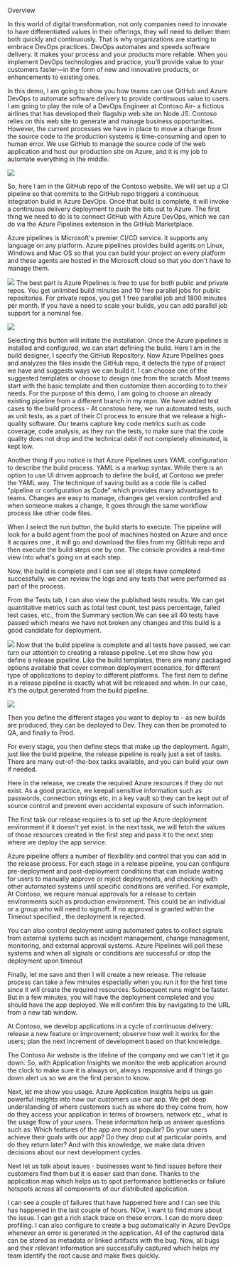 
Overview

In this world of digital transformation, not only companies need to innovate to have differentiated values in their offerings, they will need to deliver them both quickly and continuously. That is why organizations are starting to embrace DevOps practices. DevOps automates and speeds software delivery. It makes your process and your products more reliable. When you implement DevOps technologies and practice, you’ll provide value to your customers faster—in the form of new and innovative products, or enhancements to existing ones.

In this demo, I am going to show you how teams can use GitHub and Azure DevOps to automate software delivery to provide continuous value to users. I am going to play the role of a DevOps Engineer at  Contoso Air- a fictious airlines that has developed their flagship web site on Node JS. Contoso relies on this web site to generate and manage business opportunities. However, the current processes we have in place to move a change from the source code to the production systems is time-consuming and open to human error. We use GitHub to manage the source code of the web application and  host our production site on Azure, and it  is my job to automate everything in the middle.

![](./images/githubrepo.png)

So, here I am  in the GitHub repo of the Contoso website. We will  set up a CI pipeline so that commits to the GitHub repo triggers a continuous integration build in Azure DevOps. Once that build is complete, it will invoke a continuous delivery deployment to push the bits out to Azure. The first thing we need to do is to connect GitHub with Azure DevOps, which we can do via the Azure Pipelines extension in the GitHub Marketplace.

Azure pipelines is Microsoft's premier CI/CD service. it supports any language on any platform.   Azure pipelines provides build agents on Linux, Windows and Mac OS so that you can build your project on every platform and these agents are hosted in the Microsoft cloud so that you don't have to manage them.

![](./images/github-pipelines.png)
The best part is Azure Pipelines is free to use for both public and private repos. You get unlimited build minutes and 10 free parallel jobs for public repositories. For private repos, you get 1 free parallel job and 1800 minutes per month. If you have a need to scale your builds, you can add parallel job support for a nominal fee.

![](./images/azurepipelines-build.png)

Selecting this button will initiate the installation.  Once the Azure pipelines is installed and configured, we can start defining the build. Here I am in the build designer, I specify the GitHub Repository. Now Azure Pipelines goes and analyzes the files inside the GitHub repo, it detects the type of project we have and suggests ways we can build it. I can choose one of the suggested templates or choose to design one from the scratch. Most teams start with the basic template and then customize them according to  to their needs. For the purpose of this demo, I am going to choose an already existing pipeline from a different branch in my repo. We have added test cases to the build process - At constoso here, we run automated tests, such as unit tests, as a part of their CI process to ensure that we release a high-quality software. Our teams  capture key code metrics such as code coverage, code analysis, as they run the tests, to make sure that the code quality does not drop and the technical debt if not completely eliminated, is kept low.

Another thing if you notice is that Azure Pipelines uses YAML configuration to describe the build process. YAML is a markup syntax. While there is an option to use UI driven approach to define the build, at Contoso we prefer the YAML way. The technique of saving build as a code file is called "pipeline or configuration as Code" which provides many advantages to teams. Changes are easy to manage, changes get version controlled and when someone makes a change, it goes through the same workflow process like other code files.

When I select the run button, the build starts to execute. The pipeline will look for a build agent from the pool of machines hosted on Azure and once it acquires one , it will go and download the files from my GitHub repo and then execute the build steps one by one. The console  provides a real-time view into what's going on at each step. 

Now, the build is complete and I can see all steps have completed successfully. we can review the logs and any tests that were performed as part of the process.

From the Tests tab, I can also view the published tests results. We can get quantitative metrics such as total test count, test pass percentage, failed test cases, etc., from the Summary section.We can see all 40 tests have passed which means we have not broken any changes and this build is a good candidate for deployment.


![](./images/azurepipelines-test.png)
Now that the build pipeline is complete and all tests have passed, we can turn our attention to creating a release pipeline. Let me show how you define a release pipeline. Like the build templates, there are many packaged options available that cover common deployment scenarios, for different type of applications to deploy to different platforms. The first item to define in a release pipeline is exactly what will be released and when. In our case, it's the output generated from the build pipeline. 

![](./images/azurepipelines-deploy.png)

Then you define the different stages you want to deploy to - as new builds are produced, they can be deployed to Dev. They can then be promoted to QA, and finally to Prod. 

For every stage, you then define steps that make up the deployment. Again, just like the build pipeline, the release pipeline is really just a set of tasks. There are many out-of-the-box tasks available, and you can build your own if needed. 

Here in the release, we create the required Azure resources if they do not exist. As a good practice, we keepall sensitive information such as passwords, connection strings etc, in a key vault so they  can be kept out of source control and prevent even accidental exposure of such information. 

The first task our release requires is to set up the Azure deployment environment if it doesn't yet exist. In the next task, we will fetch the values of those resources created in the first step and pass it to the next step where we deploy the app service. 

Azure pipeline offers a number of flexibility and control that you can add in the release process. For each stage in a release pipeline, you can configure pre-deployment and post-deployment conditions that can include waiting for users to manually approve or reject deployments, and checking with other automated systems until specific conditions are verified. For example, At Contoso, we require manual approvals for a release to certain environments such as production environment. This could be an individual or a group who will need to signoff. If no approval is granted within the Timeout specified , the deployment is rejected.

You can also control deployment using automated gates to collect signals from external systems such as incident management, change management, monitoring, and external approval systems. Azure Pipelines will poll these systems and when all signals or conditions are successful or stop the deployment upon timeout


Finally, let me save and then I will create a new release. The release process can take a few minutes especially when you run it for the first time since it will create the required resources. Subsequent runs might be faster. But in a few minutes, you will have the deployment completed and you should have the app deployed. We will confirm this by navigating to the URL from a new tab window. 

At Contoso, we develop applications in a cycle of continuous delivery: release a new feature or improvement; observe how well it works for the users; plan the next increment of development based on that knowledge. 

The Contoso Air website is the lifeline of the company and we  can't let it go down. So, with Application Insights we monitor the web application around the clock to make sure it is always on, always responsive and if things go down alert us so we are the first person to know.  

Next, let me show you usage. Azure Application Insights helps us gain powerful insights into how our customers use our app. We get deep understanding of where customers such as where do they come from, how do they access your application in terms of browsers, network etc., what is the usage flow of your users. These information  help us answer questions such as:
Which features of the app are most popular? Do your users achieve their goals with our app? Do they drop out at particular points, and do they return later? And with this knowledge, we make data driven decisions about our next development cycles.

Next let us talk about issues - businesses want to find issues before their customers find them but it is easier said than done. Thanks to the application map which helps us to spot performance bottlenecks or failure hotspots across all components of our  distributed application.

I can see a couple of failures that have happened here and I can see this has happened in the last couple of hours. NOw, I want to find more about the issue. I can get a rich stack trace on these errors. I can do more deep profiling. I can also configure to create a bug automatically in Azure DevOps whenever an error is generated in the application. All of the captured data can be stored as metadata or linked artifacts with the bug. Now, all bugs and their relevant information are successfully captured which helps my team identify the root cause and make fixes quickly.

